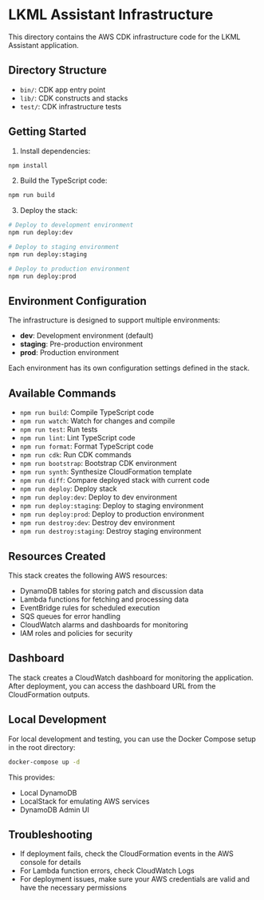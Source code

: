 # LKML Assistant Infrastructure

This directory contains the AWS CDK infrastructure code for the LKML Assistant application.

## Directory Structure

- `bin/`: CDK app entry point
- `lib/`: CDK constructs and stacks
- `test/`: CDK infrastructure tests

## Getting Started

1. Install dependencies:

```bash
npm install
```

2. Build the TypeScript code:

```bash
npm run build
```

3. Deploy the stack:

```bash
# Deploy to development environment
npm run deploy:dev

# Deploy to staging environment
npm run deploy:staging

# Deploy to production environment
npm run deploy:prod
```

## Environment Configuration

The infrastructure is designed to support multiple environments:

- **dev**: Development environment (default)
- **staging**: Pre-production environment
- **prod**: Production environment

Each environment has its own configuration settings defined in the stack.

## Available Commands

- `npm run build`: Compile TypeScript code
- `npm run watch`: Watch for changes and compile
- `npm run test`: Run tests
- `npm run lint`: Lint TypeScript code
- `npm run format`: Format TypeScript code
- `npm run cdk`: Run CDK commands
- `npm run bootstrap`: Bootstrap CDK environment
- `npm run synth`: Synthesize CloudFormation template
- `npm run diff`: Compare deployed stack with current code
- `npm run deploy`: Deploy stack
- `npm run deploy:dev`: Deploy to dev environment
- `npm run deploy:staging`: Deploy to staging environment
- `npm run deploy:prod`: Deploy to production environment
- `npm run destroy:dev`: Destroy dev environment
- `npm run destroy:staging`: Destroy staging environment

## Resources Created

This stack creates the following AWS resources:

- DynamoDB tables for storing patch and discussion data
- Lambda functions for fetching and processing data
- EventBridge rules for scheduled execution
- SQS queues for error handling
- CloudWatch alarms and dashboards for monitoring
- IAM roles and policies for security

## Dashboard

The stack creates a CloudWatch dashboard for monitoring the application. After deployment, you can access the dashboard URL from the CloudFormation outputs.

## Local Development

For local development and testing, you can use the Docker Compose setup in the root directory:

```bash
docker-compose up -d
```

This provides:
- Local DynamoDB
- LocalStack for emulating AWS services
- DynamoDB Admin UI

## Troubleshooting

- If deployment fails, check the CloudFormation events in the AWS console for details
- For Lambda function errors, check CloudWatch Logs
- For deployment issues, make sure your AWS credentials are valid and have the necessary permissions